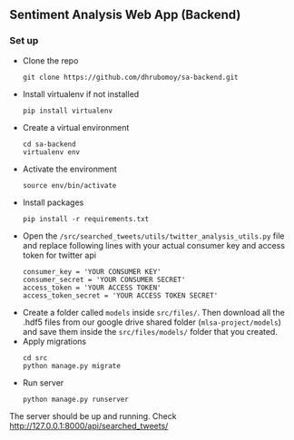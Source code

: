 ## Sentiment Analysis Web App (Backend)
### Set up
- Clone the repo
    ```
    git clone https://github.com/dhrubomoy/sa-backend.git
    ```
- Install virtualenv if not installed
    ```
    pip install virtualenv
    ```
- Create a virtual environment
    ```
    cd sa-backend
    virtualenv env
    ```
- Activate the environment
    ```
    source env/bin/activate
    ```
- Install packages
    ```
    pip install -r requirements.txt
    ```
- Open the `/src/searched_tweets/utils/twitter_analysis_utils.py` file and replace following lines with your actual consumer key and access token for twitter api
    ```
    consumer_key = 'YOUR CONSUMER KEY'
    consumer_secret = 'YOUR CONSUMER SECRET'
    access_token = 'YOUR ACCESS TOKEN'
    access_token_secret = 'YOUR ACCESS TOKEN SECRET'
    ```
- Create a folder called `models` inside `src/files/`. Then download all the .hdf5 files from our google drive shared folder (`mlsa-project/models`) and save them inside the `src/files/models/` folder that you created.
- Apply migrations
    ```
    cd src
    python manage.py migrate
    ```
- Run server
    ```
    python manage.py runserver
    ```

The server should be up and running. Check http://127.0.0.1:8000/api/searched_tweets/

